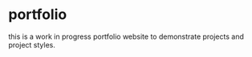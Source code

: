 
# portfolio
this is a work in progress portfolio website to demonstrate projects and project styles.

